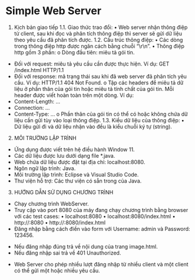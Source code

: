 # Simple Web Server
1. Kịch bản giao tiếp
1.1. Giao thức trao đổi: 
• Web server nhận thông điệp từ client, sau khi đọc và phân tích thông điệp thì server 
sẽ gửi dữ liệu theo yêu cầu đã phân tích được.
1.2. Cấu trúc thông điệp:
• Các dòng trong thông điệp http được ngăn cách bằng chuỗi “\r\n”.
• Thông điệp http gồm 3 phần:
o Dòng đầu tiên: miêu tả gói tin.
+ Đối với request: miêu tả yêu cầu cần được thực hiện. 
Ví dụ: GET /index.html HTTP/1.1
+ Đối với response: mã trạng thái sau khi đã web server đã phân tích yêu cầu.
Ví dụ: HTTP/1.1 404 Not Found.
o Tập các headers để miêu tả dữ liệu ở phần thân của gói tin hoặc miêu tả tính 
chất của gói tin. Mỗi header được viết hoàn toàn trên một dòng.
Ví dụ:
+ Content-Length: …
+ Connection: …
+ Content-Type: …
o Phần thân của gói tin có thể có hoặc không chứa dữ liệu cần gửi tùy vào loại 
thông điệp.
1.3. Kiểu dữ liệu của thông điệp:
• Dữ liệu gửi đi và dữ liệu nhận vào đều là kiểu chuỗi ký tự (string).
2. MÔI TRƯỜNG LẬP TRÌNH
- Ứng dụng được viết trên hệ điều hành Window 11.
- Các dữ liệu được lưu dưới dạng file *.java.
- Web chứa dữ liệu được đặt tại địa chỉ: localhost:8080.
- Ngôn ngữ lập trình: Java.
- Môi trường lập trình: Eclipse và Visual Studio Code.
- Thư viện hỗ trợ: Các thư viện có sẵn trong của Java.
3. HƯỚNG DẪN SỬ DỤNG CHƯƠNG TRÌNH
- Chạy chương trình WebServer.
- Truy cập vào port 8080 của máy đang chạy chương trình bằng browser với các test cases:
• localhost:8080
• localhost:8080/index.html
• http://<ip>:8080
• http://<ip>:8080/index.html
- Đăng nhập bằng cách điền vào form với Username: admin và Password: 123456.
+ Nếu đăng nhập đúng trả về nội dung của trang image.html.
+ Nếu đăng nhập sai trả về 401 Unauthorized.
- Web Server cho phép nhiều lượt đăng nhập từ nhiều client và một client có thể gửi một 
hoặc nhiều yêu cầu.
